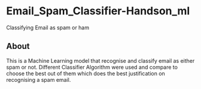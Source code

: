 # Email_Spam_Classifier-Handson_ml
Classifying Email as spam or ham

## About
This is a Machine Learning model that recognise and classify email as either spam or not. Different Classifier Algorithm were used and compare to choose the best out of them which does the best justification on recognising a spam email.
